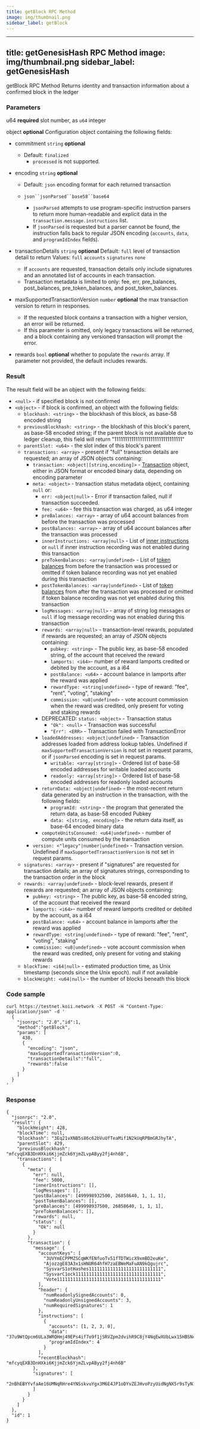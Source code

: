 ```yaml
---
title: getBlock RPC Method
image: img/thumbnail.png
sidebar_label: getBlock
---
```

---
title: getGenesisHash RPC Method
image: img/thumbnail.png
sidebar_label: getGenesisHash
---
getBlock RPC Method
Returns identity and transaction information about a confirmed block in the ledger

### Parameters
u64 **required**
slot number, as `u64` integer

object **optional**
Configuration object containing the following fields:
  - commitment `string` **optional**
      - Default: `finalized`
        - `processed` is not supported.
  - encoding `string` **optional**
      - Default: `json`
        encoding format for each returned transaction
      - `json``jsonParsed``base58``base64`

          *   `jsonParsed` attempts to use program-specific instruction parsers to return more human-readable and explicit data in the `transaction.message.instructions` list.
          *   If `jsonParsed` is requested but a parser cannot be found, the instruction falls back to regular JSON encoding (`accounts`, `data`, and `programIdIndex` fields).
  - transactionDetails `string` **optional**
    Default: `full`
    level of transaction detail to return
    Values: `full` `accounts` `signatures` `none`

      *   If `accounts` are requested, transaction details only include signatures and an annotated list of accounts in each transaction.
      *   Transaction metadata is limited to only: fee, err, pre\_balances, post\_balances, pre\_token\_balances, and post\_token\_balances.
  - maxSupportedTransactionVersion `number` **optional**
    the max transaction version to return in responses.
      *   If the requested block contains a transaction with a higher version, an error will be returned.
      *   If this parameter is omitted, only legacy transactions will be returned, and a block containing any versioned transaction will prompt the error.
  - rewards `bool` **optional**
      whether to populate the `rewards` array. If parameter not provided, the default includes rewards.

### Result

The result field will be an object with the following fields:

*   `<null>` - if specified block is not confirmed
*   `<object>` - if block is confirmed, an object with the following fields:
    *   `blockhash: <string>` - the blockhash of this block, as base-58 encoded string
    *   `previousBlockhash: <string>` - the blockhash of this block's parent, as base-58 encoded string; if the parent block is not available due to ledger cleanup, this field will return "11111111111111111111111111111111"
    *   `parentSlot: <u64>` - the slot index of this block's parent
    *   `transactions: <array>` - present if "full" transaction details are requested; an array of JSON objects containing:
        *   `transaction: <object|[string,encoding]>` - [Transaction](/develop/rpcapi/json-structures#transactions) object, either in JSON format or encoded binary data, depending on encoding parameter
        *   `meta: <object>` - transaction status metadata object, containing `null` or:
            *   `err: <object|null>` - Error if transaction failed, null if transaction succeeded.
            *   `fee: <u64>` - fee this transaction was charged, as u64 integer
            *   `preBalances: <array>` - array of u64 account balances from before the transaction was processed
            *   `postBalances: <array>` - array of u64 account balances after the transaction was processed
            *   `innerInstructions: <array|null>` - List of [inner instructions](/develop/rpcapi/json-structures#inner-instructions) or `null` if inner instruction recording was not enabled during this transaction
            *   `preTokenBalances: <array|undefined>` - List of [token balances](/develop/rpcapi/json-structures#token-balances) from before the transaction was processed or omitted if token balance recording was not yet enabled during this transaction
            *   `postTokenBalances: <array|undefined>` - List of [token balances](/develop/rpcapi/json-structures#token-balances) from after the transaction was processed or omitted if token balance recording was not yet enabled during this transaction
            *   `logMessages: <array|null>` - array of string log messages or `null` if log message recording was not enabled during this transaction
            *   `rewards: <array|null>` - transaction-level rewards, populated if rewards are requested; an array of JSON objects containing:
                *   `pubkey: <string>` - The public key, as base-58 encoded string, of the account that received the reward
                *   `lamports: <i64>`\- number of reward lamports credited or debited by the account, as a i64
                *   `postBalance: <u64>` - account balance in lamports after the reward was applied
                *   `rewardType: <string|undefined>` - type of reward: "fee", "rent", "voting", "staking"
                *   `commission: <u8|undefined>` - vote account commission when the reward was credited, only present for voting and staking rewards
            *   DEPRECATED: `status: <object>` - Transaction status
                *   `"Ok": <null>` - Transaction was successful
                *   `"Err": <ERR>` - Transaction failed with TransactionError
            *   `loadedAddresses: <object|undefined>` - Transaction addresses loaded from address lookup tables. Undefined if `maxSupportedTransactionVersion` is not set in request params, or if `jsonParsed` encoding is set in request params.
                *   `writable: <array[string]>` - Ordered list of base-58 encoded addresses for writable loaded accounts
                *   `readonly: <array[string]>` - Ordered list of base-58 encoded addresses for readonly loaded accounts
            *   `returnData: <object|undefined>` - the most-recent return data generated by an instruction in the transaction, with the following fields:
                *   `programId: <string>` - the program that generated the return data, as base-58 encoded Pubkey
                *   `data: <[string, encoding]>` - the return data itself, as base-64 encoded binary data
            *   `computeUnitsConsumed: <u64|undefined>` - number of compute units consumed by the transaction
        *   `version: <"legacy"|number|undefined>` - Transaction version. Undefined if `maxSupportedTransactionVersion` is not set in request params.
    *   `signatures: <array>` - present if "signatures" are requested for transaction details; an array of signatures strings, corresponding to the transaction order in the block
    *   `rewards: <array|undefined>` - block-level rewards, present if rewards are requested; an array of JSON objects containing:
        *   `pubkey: <string>` - The public key, as base-58 encoded string, of the account that received the reward
        *   `lamports: <i64>`\- number of reward lamports credited or debited by the account, as a i64
        *   `postBalance: <u64>` - account balance in lamports after the reward was applied
        *   `rewardType: <string|undefined>` - type of reward: "fee", "rent", "voting", "staking"
        *   `commission: <u8|undefined>` - vote account commission when the reward was credited, only present for voting and staking rewards
    *   `blockTime: <i64|null>` - estimated production time, as Unix timestamp (seconds since the Unix epoch). null if not available
    *   `blockHeight: <u64|null>` - the number of blocks beneath this block

### Code sample

```
curl https://testnet.koii.network -X POST -H "Content-Type: application/json" -d '
  {
    "jsonrpc": "2.0","id":1,
    "method":"getBlock",
    "params": [
      430,
      {
        "encoding": "json",
        "maxSupportedTransactionVersion":0,
        "transactionDetails":"full",
        "rewards":false
      }
    ]
  }
'
```


### Response

```
{
  "jsonrpc": "2.0",
  "result": {
    "blockHeight": 428,
    "blockTime": null,
    "blockhash": "3Eq21vXNB5s86c62bVuUfTeaMif1N2kUqRPBmGRJhyTA",
    "parentSlot": 429,
    "previousBlockhash": "mfcyqEXB3DnHXki6KjjmZck6YjmZLvpAByy2fj4nh6B",
    "transactions": [
      {
        "meta": {
          "err": null,
          "fee": 5000,
          "innerInstructions": [],
          "logMessages": [],
          "postBalances": [499998932500, 26858640, 1, 1, 1],
          "postTokenBalances": [],
          "preBalances": [499998937500, 26858640, 1, 1, 1],
          "preTokenBalances": [],
          "rewards": null,
          "status": {
            "Ok": null
          }
        },
        "transaction": {
          "message": {
            "accountKeys": [
              "3UVYmECPPMZSCqWKfENfuoTv51fTDTWicX9xmBD2euKe",
              "AjozzgE83A3x1sHNUR64hfH7zaEBWeMaFuAN9kQgujrc",
              "SysvarS1otHashes111111111111111111111111111",
              "SysvarC1ock11111111111111111111111111111111",
              "Vote111111111111111111111111111111111111111"
            ],
            "header": {
              "numReadonlySignedAccounts": 0,
              "numReadonlyUnsignedAccounts": 3,
              "numRequiredSignatures": 1
            },
            "instructions": [
              {
                "accounts": [1, 2, 3, 0],
                "data": "37u9WtQpcm6ULa3WRQHmj49EPs4if7o9f1jSRVZpm2dvihR9C8jY4NqEwXUbLwx15HBSNcP1",
                "programIdIndex": 4
              }
            ],
            "recentBlockhash": "mfcyqEXB3DnHXki6KjjmZck6YjmZLvpAByy2fj4nh6B"
          },
          "signatures": [
            "2nBhEBYYvfaAe16UMNqRHre4YNSskvuYgx3M6E4JP1oDYvZEJHvoPzyUidNgNX5r9sTyN1J9UxtbCXy2rqYcuyuv"
          ]
        }
      }
    ]
  },
  "id": 1
}
```

